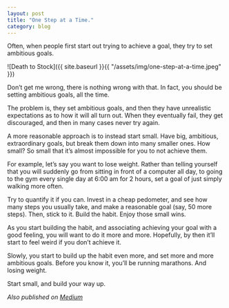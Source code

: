 ```yaml
---
layout: post
title: "One Step at a Time."
category: blog
---
```


Often, when people first start out trying to achieve a goal, they try to set ambitious goals.

![Death to Stock]({{ site.baseurl }}{{ "/assets/img/one-step-at-a-time.jpeg" }})

Don’t get me wrong, there is nothing wrong with that. In fact, you should be setting ambitious goals, all the time.

The problem is, they set ambitious goals, and then they have unrealistic expectations as to how it will all turn out. When they eventually fail, they get discouraged, and then in many cases never try again.

A more reasonable approach is to instead start small. Have big, ambitious, extraordinary goals, but break them down into many smaller ones. How small? So small that it’s almost impossible for you to not achieve them.

For example, let’s say you want to lose weight. Rather than telling yourself that you will suddenly go from sitting in front of a computer all day, to going to the gym every single day at 6:00 am for 2 hours, set a goal of just simply walking more often.

Try to quantify it if you can. Invest in a cheap pedometer, and see how many steps you usually take, and make a reasonable goal (say, 50 more steps). Then, stick to it. Build the habit. Enjoy those small wins.

As you start building the habit, and associating achieving your goal with a good feeling, you will want to do it more and more. Hopefully, by then it’ll start to feel weird if you don’t achieve it.

Slowly, you start to build up the habit even more, and set more and more ambitious goals. Before you know it, you’ll be running marathons. And losing weight.

Start small, and build your way up.

*Also published on [Medium](https://medium.com/@LeNPaul/one-step-at-a-time-83b1d0a1cc87)*
